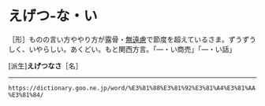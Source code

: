 # えげつ‐な・い

［形］ものの言い方ややり方が露骨・[無遠慮](ぶえんりょ（無遠慮／不遠慮）)で節度を超えているさま。ずうずうしく、いやらしい。あくどい。もと関西方言。「―・い商売」「―・い話」

\[派生\]**えげつなさ**［名］

---
`https://dictionary.goo.ne.jp/word/%E3%81%88%E3%81%92%E3%81%A4%E3%81%AA%E3%81%84/`